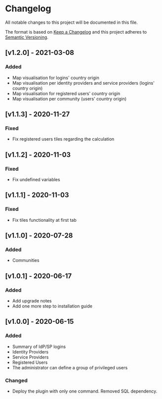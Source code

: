 # Changelog

All notable changes to this project will be documented in this file.

The format is based on [Keep a Changelog](https://keepachangelog.com/en/1.0.0/)
and this project adheres to [Semantic Versioning](https://semver.org/spec/v2.0.0.html).

## [v1.2.0] - 2021-03-08
### Added
- Map visualisation for logins' country origin
- Map visualisation per identity providers and service providers (logins' country origin)
- Map visualisation for registered users' country origin
- Map visualisation per community (users' country origin)

## [v1.1.3] - 2020-11-27
### Fixed
- Fix registered users tiles regarding the calculation

## [v1.1.2] - 2020-11-03
### Fixed
- Fix undefined variables

## [v1.1.1] - 2020-11-03
### Fixed
- Fix tiles functionality at first tab

## [v1.1.0] - 2020-07-28
### Added
- Communities

## [v1.0.1] - 2020-06-17
### Added
- Add upgrade notes
- Add one more step to installation guide

## [v1.0.0] - 2020-06-15
### Added
- Summary of IdP/SP logins
- Identity Providers
- Service Providers
- Registered Users
- The administrator can define a group of privileged users

### Changed
- Deploy the plugin with only one command. Removed SQL dependency.
